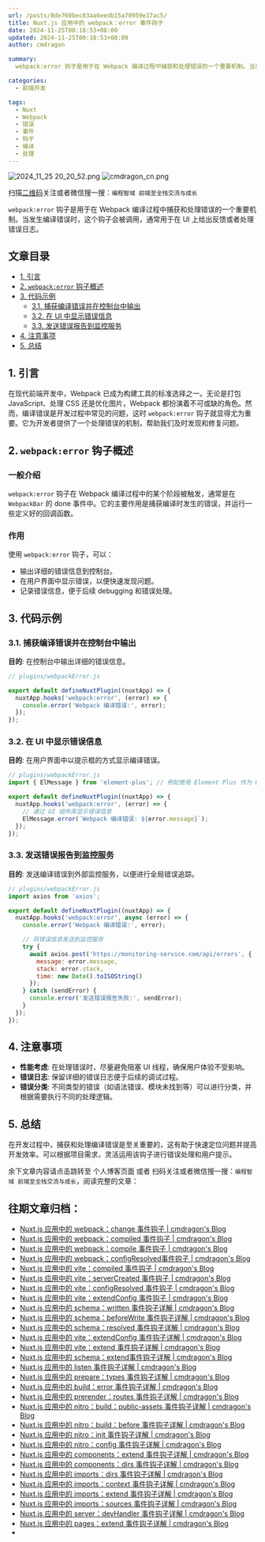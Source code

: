 ```yaml
---
url: /posts/8de760bec83aa6eedb15a70959e37ac5/
title: Nuxt.js 应用中的 webpack：error 事件钩子
date: 2024-11-25T00:18:53+08:00
updated: 2024-11-25T00:18:53+08:00
author: cmdragon

summary:
  webpack:error 钩子是用于在 Webpack 编译过程中捕获和处理错误的一个重要机制。当发生编译错误时，这个钩子会被调用，通常用于在 UI 上给出反馈或者处理错误日志。

categories:
  - 前端开发

tags:
  - Nuxt
  - Webpack
  - 错误
  - 事件
  - 钩子
  - 编译
  - 处理
---
```


<img src="https://static.cmdragon.cn/blog/images/2024_11_25 20_20_52.png@blog" title="2024_11_25 20_20_52.png" alt="2024_11_25 20_20_52.png"/>

<img src="https://api2.cmdragon.cn/upload/cmder/20250304_012821924.jpg" title="cmdragon_cn.png" alt="cmdragon_cn.png"/>


扫描[二维码](https://api2.cmdragon.cn/upload/cmder/20250304_012821924.jpg)关注或者微信搜一搜：`编程智域 前端至全栈交流与成长`

`webpack:error` 钩子是用于在 Webpack 编译过程中捕获和处理错误的一个重要机制。当发生编译错误时，这个钩子会被调用，通常用于在 UI 上给出反馈或者处理错误日志。


## 文章目录

- [1. 引言](#1-引言)
- [2. `webpack:error` 钩子概述](#2-webpackerror-钩子概述)
- [3. 代码示例](#3-代码示例)
  - [3.1. 捕获编译错误并在控制台中输出](#31-捕获编译错误并在控制台中输出)
  - [3.2. 在 UI 中显示错误信息](#32-在-ui-中显示错误信息)
  - [3.3. 发送错误报告到监控服务](#33-发送错误报告到监控服务)
- [4. 注意事项](#4-注意事项)
- [5. 总结](#5-总结)

## 1. 引言

在现代前端开发中，Webpack 已成为构建工具的标准选择之一。无论是打包 JavaScript、处理 CSS 还是优化图片，Webpack 都扮演着不可或缺的角色。然而，编译错误是开发过程中常见的问题，这时 `webpack:error` 钩子就显得尤为重要。它为开发者提供了一个处理错误的机制，帮助我们及时发现和修复问题。

## 2. `webpack:error` 钩子概述

### 一般介绍

`webpack:error` 钩子在 Webpack 编译过程中的某个阶段被触发，通常是在 `WebpackBar` 的 done 事件中。它的主要作用是捕获编译时发生的错误，并运行一些定义好的回调函数。

### 作用

使用 `webpack:error` 钩子，可以：
- 输出详细的错误信息到控制台。
- 在用户界面中显示错误，以便快速发现问题。
- 记录错误信息，便于后续 debugging 和错误处理。

## 3. 代码示例

### 3.1. 捕获编译错误并在控制台中输出

**目的**: 在控制台中输出详细的错误信息。

```javascript
// plugins/webpackError.js

export default defineNuxtPlugin((nuxtApp) => {
  nuxtApp.hooks('webpack:error', (error) => {
    console.error('Webpack 编译错误:', error);
  });
});
```

### 3.2. 在 UI 中显示错误信息

**目的**: 在用户界面中以提示框的方式显示编译错误。

```javascript
// plugins/webpackError.js
import { ElMessage } from 'element-plus'; // 例如使用 Element Plus 作为 UI 组件库

export default defineNuxtPlugin((nuxtApp) => {
  nuxtApp.hooks('webpack:error', (error) => {
    // 通过 UI 组件库显示错误信息
    ElMessage.error(`Webpack 编译错误: ${error.message}`);
  });
});
```

### 3.3. 发送错误报告到监控服务

**目的**: 发送编译错误到外部监控服务，以便进行全局错误追踪。

```javascript
// plugins/webpackError.js
import axios from 'axios';

export default defineNuxtPlugin((nuxtApp) => {
  nuxtApp.hooks('webpack:error', async (error) => {
    console.error('Webpack 编译错误:', error);

    // 将错误信息发送到监控服务
    try {
      await axios.post('https://monitoring-service.com/api/errors', {
        message: error.message,
        stack: error.stack,
        time: new Date().toISOString()
      });
    } catch (sendError) {
      console.error('发送错误报告失败:', sendError);
    }
  });
});
```

## 4. 注意事项

- **性能考虑**: 在处理错误时，尽量避免阻塞 UI 线程，确保用户体验不受影响。
- **错误日志**: 保留详细的错误日志便于后续的调试过程。
- **错误分类**: 不同类型的错误（如语法错误、模块未找到等）可以进行分类，并根据需要执行不同的处理逻辑。

## 5. 总结

在开发过程中，捕获和处理编译错误是至关重要的，这有助于快速定位问题并提高开发效率。可以根据项目需求，灵活运用该钩子进行错误处理和用户提示。

余下文章内容请点击跳转至 个人博客页面 或者 扫码关注或者微信搜一搜：`编程智域 前端至全栈交流与成长`，阅读完整的文章：

## 往期文章归档：

- [Nuxt.js 应用中的 webpack：change 事件钩子 | cmdragon's Blog](https://blog.cmdragon.cn/posts/43a57e843f48/)
- [Nuxt.js 应用中的 webpack：compiled 事件钩子 | cmdragon's Blog](https://blog.cmdragon.cn/posts/0b6ec5ce3d59/)
- [Nuxt.js 应用中的 webpack：compile 事件钩子 | cmdragon's Blog](https://blog.cmdragon.cn/posts/7336c7f0809e/)
- [Nuxt.js 应用中的 webpack：configResolved事件钩子 | cmdragon's Blog](https://blog.cmdragon.cn/posts/afe62aeeaf6f/)
- [Nuxt.js 应用中的 vite：compiled 事件钩子 | cmdragon's Blog](https://blog.cmdragon.cn/posts/973541933f38/)
- [Nuxt.js 应用中的 vite：serverCreated 事件钩子 | cmdragon's Blog](https://blog.cmdragon.cn/posts/ab7710befd8e/)
- [Nuxt.js 应用中的 vite：configResolved 事件钩子 | cmdragon's Blog](https://blog.cmdragon.cn/posts/1266785cead8/)
- [Nuxt.js 应用中的 vite：extendConfig 事件钩子 | cmdragon's Blog](https://blog.cmdragon.cn/posts/e1ea2c9a1566/)
- [Nuxt.js 应用中的 schema：written 事件钩子详解 | cmdragon's Blog](https://blog.cmdragon.cn/posts/11121d82a55c/)
- [Nuxt.js 应用中的 schema：beforeWrite 事件钩子详解 | cmdragon's Blog](https://blog.cmdragon.cn/posts/14f648e6cb9f/)
- [Nuxt.js 应用中的 schema：resolved 事件钩子详解 | cmdragon's Blog](https://blog.cmdragon.cn/posts/c343331f3f06/)
- [Nuxt.js 应用中的 vite：extendConfig 事件钩子详解 | cmdragon's Blog](https://blog.cmdragon.cn/posts/5ea147f7e6ee/)
- [Nuxt.js 应用中的 vite：extend 事件钩子详解 | cmdragon's Blog](https://blog.cmdragon.cn/posts/76f8905ddea2/)
- [Nuxt.js 应用中的 schema：extend事件钩子详解 | cmdragon's Blog](https://blog.cmdragon.cn/posts/271e7f413d3a/)
- [Nuxt.js 应用中的 listen 事件钩子详解 | cmdragon's Blog](https://blog.cmdragon.cn/posts/bfdfe1fbb4cc/)
- [Nuxt.js 应用中的 prepare：types 事件钩子详解 | cmdragon's Blog](https://blog.cmdragon.cn/posts/a893a1ffa34a/)
- [Nuxt.js 应用中的 build：error 事件钩子详解 | cmdragon's Blog](https://blog.cmdragon.cn/posts/6ea046edf756/)
- [Nuxt.js 应用中的 prerender：routes 事件钩子详解 | cmdragon's Blog](https://blog.cmdragon.cn/posts/925363b7ba91/)
- [Nuxt.js 应用中的 nitro：build：public-assets 事件钩子详解 | cmdragon's Blog](https://blog.cmdragon.cn/posts/e3ab63fec9ce/)
- [Nuxt.js 应用中的 nitro：build：before 事件钩子详解 | cmdragon's Blog](https://blog.cmdragon.cn/posts/1c70713c402c/)
- [Nuxt.js 应用中的 nitro：init 事件钩子详解 | cmdragon's Blog](https://blog.cmdragon.cn/posts/8122bb43e5c6/)
- [Nuxt.js 应用中的 nitro：config 事件钩子详解 | cmdragon's Blog](https://blog.cmdragon.cn/posts/61ef115005d4/)
- [Nuxt.js 应用中的 components：extend 事件钩子详解 | cmdragon's Blog](https://blog.cmdragon.cn/posts/f1df4f41c9a9/)
- [Nuxt.js 应用中的 components：dirs 事件钩子详解 | cmdragon's Blog](https://blog.cmdragon.cn/posts/0f896139298c/)
- [Nuxt.js 应用中的 imports：dirs 事件钩子详解 | cmdragon's Blog](https://blog.cmdragon.cn/posts/ddb970c3c508/)
- [Nuxt.js 应用中的 imports：context 事件钩子详解 | cmdragon's Blog](https://blog.cmdragon.cn/posts/95d21c3b16f6/)
- [Nuxt.js 应用中的 imports：extend 事件钩子详解 | cmdragon's Blog](https://blog.cmdragon.cn/posts/002d9daf4c46/)
- [Nuxt.js 应用中的 imports：sources 事件钩子详解 | cmdragon's Blog](https://blog.cmdragon.cn/posts/f4858dcadca1/)
- [Nuxt.js 应用中的 server：devHandler 事件钩子详解 | cmdragon's Blog](https://blog.cmdragon.cn/posts/801ed4ce0612/)
- [Nuxt.js 应用中的 pages：extend 事件钩子详解 | cmdragon's Blog](https://blog.cmdragon.cn/posts/83af28e7c789/)
-

